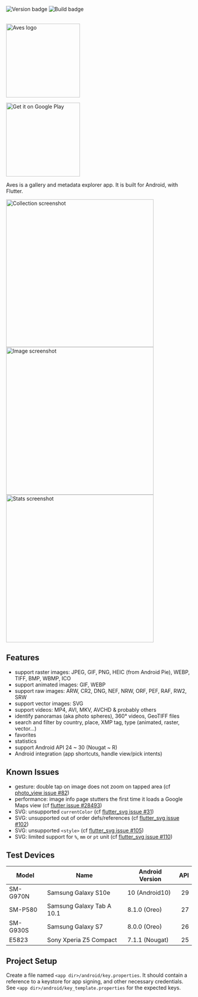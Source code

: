 ![Version badge][Version badge]
![Build badge][Build badge]

<br />
<img src="https://raw.githubusercontent.com/deckerst/aves/develop/assets/aves_logo.svg" alt='Aves logo' width="200" />

[<img src="https://play.google.com/intl/en_us/badges/static/images/badges/en_badge_web_generic.png" alt='Get it on Google Play' width="200">](https://play.google.com/store/apps/details?id=deckers.thibault.aves&pcampaignid=pcampaignidMKT-Other-global-all-co-prtnr-py-PartBadge-Mar2515-1)

Aves is a gallery and metadata explorer app. It is built for Android, with Flutter.

<img src="https://raw.githubusercontent.com/deckerst/aves/develop/extra/play/screenshots%20v1.2.1/S10/1-S10-collection.png" alt='Collection screenshot' height="400" /><img src="https://raw.githubusercontent.com/deckerst/aves/develop/extra/play/screenshots%20v1.2.1/S10/2-S10-image.png" alt='Image screenshot' height="400" /><img src="https://raw.githubusercontent.com/deckerst/aves/develop/extra/play/screenshots%20v1.2.1/S10/5-S10-stats.png" alt='Stats screenshot' height="400" />

## Features

- support raster images: JPEG, GIF, PNG, HEIC (from Android Pie), WEBP, TIFF, BMP, WBMP, ICO
- support animated images: GIF, WEBP
- support raw images: ARW, CR2, DNG, NEF, NRW, ORF, PEF, RAF, RW2, SRW
- support vector images: SVG
- support videos: MP4, AVI, MKV, AVCHD & probably others
- identify panoramas (aka photo spheres), 360° videos, GeoTIFF files
- search and filter by country, place, XMP tag, type (animated, raster, vector…)
- favorites
- statistics
- support Android API 24 ~ 30 (Nougat ~ R)
- Android integration (app shortcuts, handle view/pick intents)

## Known Issues

- gesture: double tap on image does not zoom on tapped area (cf [photo_view issue #82](https://github.com/renancaraujo/photo_view/issues/82))
- performance: image info page stutters the first time it loads a Google Maps view (cf [flutter issue #28493](https://github.com/flutter/flutter/issues/28493))
- SVG: unsupported `currentColor` (cf [flutter_svg issue #31](https://github.com/dnfield/flutter_svg/issues/31))
- SVG: unsupported out of order defs/references (cf [flutter_svg issue #102](https://github.com/dnfield/flutter_svg/issues/102))
- SVG: unsupported `<style>` (cf [flutter_svg issue #105](https://github.com/dnfield/flutter_svg/issues/105))
- SVG: limited support for `%`, `mm` or `pt` unit (cf [flutter_svg issue #110](https://github.com/dnfield/flutter_svg/issues/110))

## Test Devices

| Model       | Name                       | Android Version | API |
| ----------- | -------------------------- | --------------- | ---:|
| SM-G970N    | Samsung Galaxy S10e        | 10 (Android10)  | 29  |
| SM-P580     | Samsung Galaxy Tab A 10.1  | 8.1.0 (Oreo)    | 27  |
| SM-G930S    | Samsung Galaxy S7          | 8.0.0 (Oreo)    | 26  |
| E5823       | Sony Xperia Z5 Compact     | 7.1.1 (Nougat)  | 25  |

## Project Setup

Create a file named `<app dir>/android/key.properties`. It should contain a reference to a keystore for app signing, and other necessary credentials. See `<app dir>/android/key_template.properties` for the expected keys.

[Version badge]: https://img.shields.io/github/v/release/deckerst/aves?include_prereleases&sort=semver
[Build badge]: https://img.shields.io/github/workflow/status/deckerst/aves/Release%20on%20tag
